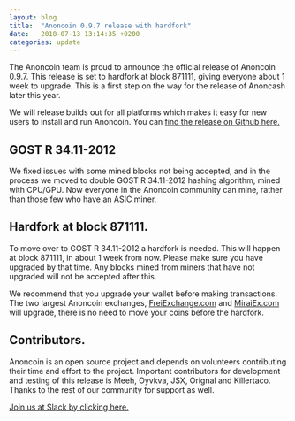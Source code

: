 ```yaml
---
layout: blog
title:  "Anoncoin 0.9.7 release with hardfork"
date:   2018-07-13 13:14:35 +0200
categories: update
---
```


The Anoncoin team is proud to announce the official release of Anoncoin 0.9.7. This release is set to hardfork at block 871111, giving everyone about 1 week to upgrade. This is a first step on the way for the release of Anoncash later this year.

We will release builds out for all platforms which makes it easy for new users to install and run Anoncoin. You can [find the release on Github here.](https://github.com/Anoncoin/anoncoin/releases/tag/v0.9.7-gost)


## GOST R 34.11-2012
We fixed issues with some mined blocks not being accepted, and in the process we moved to double GOST R 34.11-2012 hashing algorithm, mined with CPU/GPU. Now everyone in the Anoncoin community can mine, rather than those few who have an ASIC miner.

## Hardfork at block 871111.
To move over to GOST R 34.11-2012 a hardfork is needed. This will happen at block 871111, in about 1 week from now. Please make sure you have upgraded by that time. Any blocks mined from miners that have not upgraded will not be accepted after this.

We recommend that you upgrade your wallet before making transactions. The two largest Anoncoin exchanges, [FreiExchange.com](https://freiexchange.com) and [MiraiEx.com](https://miraiex.com) will upgrade, there is no need to move your coins before the hardfork.

## Contributors.
Anoncoin is an open source project and depends on volunteers contributing their time and effort to the project. Important contributors for development and testing of this release is Meeh, Oyvkva, JSX, Orignal and Killertaco. Thanks to the rest of our community for support as well. 

[Join us at Slack by clicking here.](https://bit.ly/2NEVapT)
